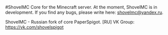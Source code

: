 #ShovelMC
Core for the Minecraft server.
At the moment, ShovelMC is in development.
If you find any bugs, please write here: shovelmc@yandex.ru.

ShovelMC - Russian fork of core PaperSpigot.
[RU] VK Group:
https://vk.com/shovelspigot
